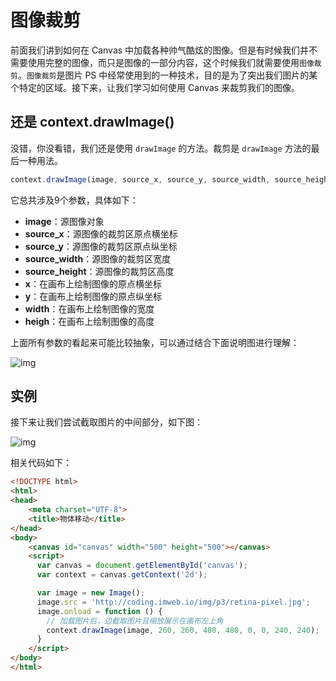 # 图像裁剪

前面我们讲到如何在 Canvas 中加载各种帅气酷炫的图像。但是有时候我们并不需要使用完整的图像，而只是图像的一部分内容，这个时候我们就需要使用`图像裁剪`。`图像裁剪`是图片 PS 中经常使用到的一种技术，目的是为了突出我们图片的某个特定的区域。接下来，让我们学习如何使用 Canvas 来裁剪我们的图像。

## 还是 context.drawImage()

没错，你没看错，我们还是使用 `drawImage` 的方法。裁剪是 `drawImage` 方法的最后一种用法。

```js
context.drawImage(image, source_x, source_y, source_width, source_height, x, y, width, heigh);
```

它总共涉及9个参数，具体如下：

- **image**：源图像对象
- **source_x**：源图像的裁剪区原点横坐标
- **source_y**：源图像的裁剪区原点纵坐标
- **source_width**：源图像的裁剪区宽度
- **source_height**：源图像的裁剪区高度
- **x**：在画布上绘制图像的原点横坐标
- **y**：在画布上绘制图像的原点纵坐标
- **width**：在画布上绘制图像的宽度
- **heigh**：在画布上绘制图像的高度

上面所有参数的看起来可能比较抽象，可以通过结合下面说明图进行理解：

![img](http://coding.imweb.io/img/p5/canvas-drawimage.png)

## 实例

接下来让我们尝试截取图片的中间部分，如下图：

![img](http://coding.imweb.io/img/p5/canvas-drawimage-demo.png)

相关代码如下：

```html
<!DOCTYPE html>
<html>
<head>
    <meta charset="UTF-8">
    <title>物体移动</title>
</head>
<body>
    <canvas id="canvas" width="500" height="500"></canvas>
    <script>
      var canvas = document.getElementById('canvas');
      var context = canvas.getContext('2d');

      var image = new Image();
      image.src = 'http://coding.imweb.io/img/p3/retina-pixel.jpg';
      image.onload = function () {
        // 加载图片后，边截取图片且缩放展示在画布左上角
        context.drawImage(image, 260, 260, 480, 480, 0, 0, 240, 240);
      }
    </script>
</body>
</html>
```